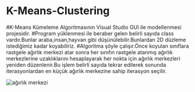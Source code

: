 # K-Means-Clustering

#K-Means Kümeleme Algoritmasının Visual Studio GUI ile modellenmesi projesidir.
#Program yüklenmesi ile beraber gelen belirli sayıda class vardır.Bunlar araba,insan,hayvan gibi düşünülebilir.Bunlardan 2D düzleme istediğimiz kadar koyabiliriz.
#Algoritma şöyle çalışır.Önce koyulan sınıflara rastgele ağırlık merkezi atar sonra her sınıfın rastgele atanmış ağırlık merkezlerine uzaklıklarını hesaplayarak her nokta
için ağırlık merkezleri yeniden düzenlenir.Bu işlem belirli sayıda tekrar edilerek sonunda iterasyonlardan en küçük ağırlık merkezine sahip iterasyon seçilir.


![ağırlık merkezi](https://user-images.githubusercontent.com/61041060/98205933-124cdc00-1f4a-11eb-9dc0-d07bbc53bcc8.png)
